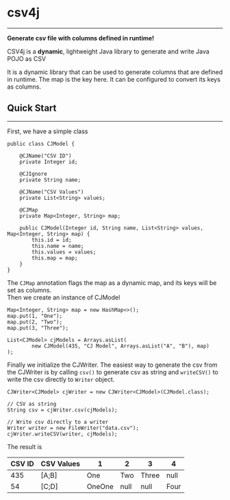 # csv4j
---
**Generate csv file with columns defined in runtime!**

CSV4j is a **dynamic**, lightweight Java library to generate and write Java POJO as CSV

It is a dynamic library that can be used to generate columns that are defined in runtime.
The map is the key here. It can be configured to convert its keys as columns.

## Quick Start
---

First, we have a simple class
~~~
public class CJModel {
  
    @CJName("CSV ID")
    private Integer id;

    @CJIgnore
    private String name;

    @CJName("CSV Values")
    private List<String> values;

    @CJMap
    private Map<Integer, String> map;

    public CJModel(Integer id, String name, List<String> values, Map<Integer, String> map) {
        this.id = id;
        this.name = name;
        this.values = values;
        this.map = map;
    }
}
~~~

The `CJMap` annotation flags the map as a dynamic map, and its keys will be set as columns.
<br>
Then we create an instance of CJModel
~~~
Map<Integer, String> map = new HashMap<>();
map.put(1, "One");
map.put(2, "Two");
map.put(3, "Three");

List<CJModel> cjModels = Arrays.asList(
        new CJModel(435, "CJ Model", Arrays.asList("A", "B"), map)
);
~~~
Finally we initialize the CJWriter. The easiest way to generate the csv from the CJWriter is by calling `csv()` to generate csv as string and `writeCSV()` to write the csv directly to `Writer` object.
~~~
CJWriter<CJModel> cjWriter = new CJWriter<CJModel>(CJModel.class);

// CSV as string
String csv = cjWriter.csv(cjModels);

// Write csv directly to a writer
Writer writer = new FileWriter("data.csv");
cjWriter.writeCSV(writer, cjModels);
~~~
The result is


| CSV ID | CSV Values | 1      | 2    | 3     | 4    | 
|--------|------------|--------|------|-------|------| 
| 435    | [A;B]      | One    | Two  | Three | null | 
| 54     | [C;D]      | OneOne | null | null  | Four |

